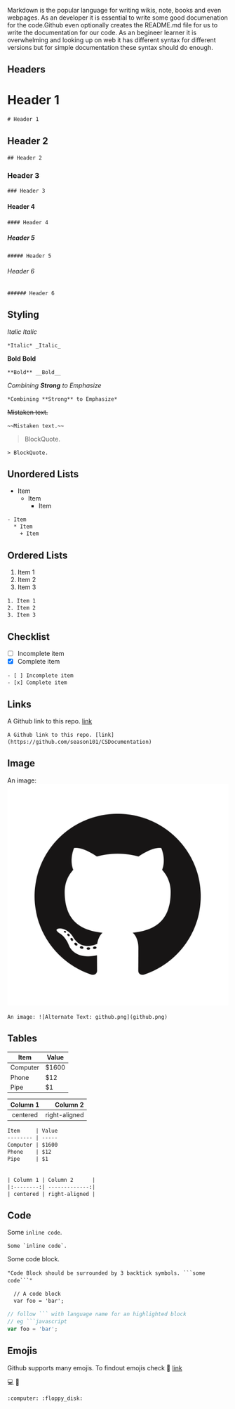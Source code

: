 Markdown is the popular language for writing wikis, note, books and even webpages. As an developer it is essential to write some good documenation for the code.Github even optionally creates the README.md file for us to write the documentation for our code. As an begineer learner it is overwhelming and looking up on web it has different syntax for different versions but for simple documentation these syntax should do enough.

Headers
---------------------------
# Header 1
```
# Header 1
```
## Header 2
```
## Header 2
```
### Header 3
```
### Header 3
```
#### Header 4
```
#### Header 4
```

##### Header 5
```
##### Header 5
```
###### Header 6
```
###### Header 6
```

Styling
---------------------------

*Italic* _Italic_
```
*Italic* _Italic_
```

**Bold** __Bold__
```
**Bold** __Bold__
```

*Combining **Strong** to Emphasize*
```
*Combining **Strong** to Emphasize*

```
~~Mistaken text.~~
```
~~Mistaken text.~~
```
> BlockQuote.

```
> BlockQuote.
```


Unordered Lists
---------------------------
- Item
  * Item
    + Item

```
- Item
  * Item
    + Item
```

Ordered Lists
---------------------------
1. Item 1
2. Item 2
3. Item 3

```
1. Item 1
2. Item 2
3. Item 3
```

Checklist
---------------------------

- [ ] Incomplete item
- [x] Complete item

```
- [ ] Incomplete item
- [x] Complete item
```


Links
---------------------------

A Github link to this repo. [link](https://github.com/season101/CSDocumentation)

```
A Github link to this repo. [link](https://github.com/season101/CSDocumentation)
```

Image
--------------------------

An image: ![Alternate Text: github.png](images/github.png)

```
An image: ![Alternate Text: github.png](github.png)
```

Tables
---------------------------

Item     | Value
-------- | -----
Computer | $1600
Phone    | $12
Pipe     | $1


| Column 1 | Column 2      |
|:--------:| -------------:|
| centered | right-aligned |

```
Item     | Value
-------- | -----
Computer | $1600
Phone    | $12
Pipe     | $1


| Column 1 | Column 2      |
|:--------:| -------------:|
| centered | right-aligned |

```


Code
---------------------------

Some `inline code`.
```
Some `inline code`.
```


Some code block.

`"Code Block should be surrounded by 3 backtick symbols. ```some code```"`
```
  // A code block
  var foo = 'bar';
```

```javascript
// follow ``` with language name for an highlighted block
// eg ```javascript
var foo = 'bar';
```

Emojis
-------------------------
Github supports many emojis. To findout emojis check
:link: [link](https://www.webfx.com/tools/emoji-cheat-sheet/)

:computer: :floppy_disk:
```
:computer: :floppy_disk:
```
